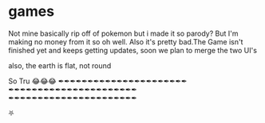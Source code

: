 # games
Not mine basically rip off of pokemon but i made it so parody? But I'm making no money from it so oh well. Also it's pretty bad.The Game isn't finished yet and keeps getting updates, soon we plan to merge the two UI's

also, the earth is flat, not round

So Tru 😂😂😂 ✒✒✒✒✒✒✒✒✒✒✒✒✒✒✒✒✒✒✒✒✒✒ ✒✒✒✒✒✒✒✒✒✒✒✒✒✒✒✒✒✒✒✒✒✒ ✒✒✒✒✒✒✒✒✒✒✒✒✒✒✒✒✒✒✒✒✒✒

⛧
